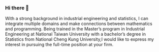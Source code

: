 ### Hi there 👋

<!--
**Yu-Hsin-Chang/Yu-Hsin-Chang** is a ✨ _special_ ✨ repository because its `README.md` (this file) appears on your GitHub profile.

Here are some ideas to get you started:

- 🔭 I’m currently working on ...
- 🌱 I’m currently learning ...
- 👯 I’m looking to collaborate on ...
- 🤔 I’m looking for help with ...
- 💬 Ask me about ...
- 📫 How to reach me: ...
- 😄 Pronouns: ...
- ⚡ Fun fact: ...
-->

With a strong background in industrial engineering and statistics, I can integrate multiple domains and make connections between mathematics and programming. Being trained in the Master’s program in Industrial Engineering at National Taiwan University with a bachelor’s degree in Statistics from National Cheng Kung University,I would like to express my interest in pursuing the full-time position at your firm.
